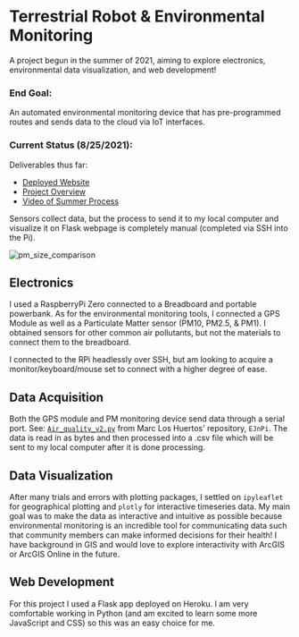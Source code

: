 # Terrestrial Robot & Environmental Monitoring

A project begun in the summer of 2021, aiming to explore electronics, environmental data visualization, and web development! 

### End Goal:
An automated environmental monitoring device that has pre-programmed routes and sends data to the cloud via IoT interfaces.
### Current Status (8/25/2021):

Deliverables thus far:
- [Deployed Website](https://airquality-rover-raspi.herokuapp.com/)
- [Project Overview](https://tinyurl.com/7w69v7w3)
- [Video of Summer Process](https://youtu.be/aptwiUj107U)

Sensors collect data, but the process to send it to my local computer and visualize it on Flask webpage is completely manual (completed via SSH into the Pi).

![pm_size_comparison](https://user-images.githubusercontent.com/58823003/130871849-527dcd6d-d703-4c09-89e1-8eb08ddcc22f.png)

## Electronics
I used a RaspberryPi Zero connected to a Breadboard and portable powerbank. As for the environmental monitoring tools, I connected a GPS Module as well as a Particulate Matter sensor (PM10, PM2.5, & PM1). I obtained sensors for other common air pollutants, but not the materials to connect them to the breadboard. 

I connected to the RPi headlessly over SSH, but am looking to acquire a monitor/keyboard/mouse set to connect with a higher degree of ease.

## Data Acquisition
Both the GPS module and PM monitoring device send data through a serial port. See: [`Air_quality_v2.py`](https://github.com/marclos/EJnPi/blob/master/code/Air_quality_code_v2.py) from Marc Los Huertos' repository, `EJnPi`. 
The data is read in as bytes and then processed into a .csv file which will be sent to my local computer after it is done processing.

## Data Visualization
After many trials and errors with plotting packages, I settled on `ipyleaflet` for geographical plotting and `plotly` for interactive timeseries data. My main goal was to make the data as interactive and intuitive as possible because environmental monitoring is an incredible tool for communicating data such that community members can make informed decisions for their health! I have background in GIS and would love to explore interactivity with ArcGIS or ArcGIS Online in the future.

## Web Development
For this project I used a Flask app deployed on Heroku. I am very comfortable working in Python (and am excited to learn some more JavaScript and CSS) so this was an easy choice for me.

